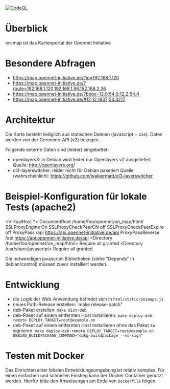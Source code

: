 [![CodeQL](https://github.com/opennet-initiative/map/actions/workflows/codeql-analysis.yml/badge.svg)](https://github.com/opennet-initiative/map/actions/workflows/codeql-analysis.yml)

# Überblick
on-map ist das Kartenportal der Opennet Initiative


# Besondere Abfragen

* https://map.opennet-initiative.de/?ip=192.168.1.120
* https://map.opennet-initiative.de/?route=192.168.1.120,192.168.1.96,192.168.2.36
* https://map.opennet-initiative.de/?bbox=12.0;54.0;12.2;54.4
* https://map.opennet-initiative.de/#12;12.1837;54.3217


# Architektur

Die Karte besteht lediglich aus statischen Dateien (javascript + css).
Daten werden von der Geronimo-API (v2) bezogen.

Folgende externe Daten sind (leider) eingebettet:
* openlayers3: in Debian wird leider nur Openlayers v2 ausgeliefert
  Quelle: http://openlayers.org/
* ol3-layerswitcher: leider nicht für Debian paketiert
  Quelle (wahrscheinlich): https://github.com/walkermatt/ol3-layerswitcher


# Beispiel-Konfiguration für lokale Tests (apache2)

<VirtualHost *>
    DocumentRoot /home/foo/opennet/on_map/html/
    SSLProxyEngine On
    SSLProxyCheckPeerCN off
    SSLProxyCheckPeerExpire off
    ProxyPass               /api    https://api.opennet-initiative.de/api
    ProxyPassReverse        /api    https://api.opennet-initiative.de/api
    <Directory /home/foo/opennet/on_map/html>
        Require all granted
    </Directory>
    <Directory /usr/share/javascript>
        Require all granted
    </Directory>
</VirtualHost>

Die notwendigen javascript-Bibliotheken (siehe "Depends" in debian/control) müssen zuvor installiert werden.


# Entwicklung

* die Logik der Web-Anwendung befindet sich in `html/static/onimaps.js`
* neues Path-Release erstellen: `make release-patch"
* deb-Paket erstellen: `make dist-deb`
* deb-Paket auf einem entfernten Host installieren: `make deploy-deb-remote DEPLOY_TARGET=root@example.on`
* deb-Paket auf einem entfernten Host installieren ohne das Paket zu signieren: `make deploy-deb-remote DEPLOY_TARGET=root@example.on DEBIAN_BUILDPACKAGE_COMMAND="dpkg-buildpackage --no-sign"`

# Testen mit Docker

Das Einrichten einer lokalen Entwicklungsumgebung ist relativ komplex.
Für einen einfachen und schnellen Einstieg kann der Docker Container genutzt werden.
Hierfür bitte den Anweisungen am Ende von `Dockerfile` folgen.
